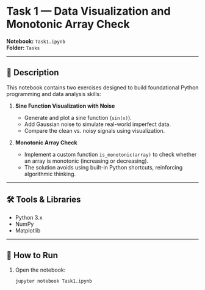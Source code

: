 # Task 1 — Data Visualization and Monotonic Array Check  

**Notebook:** `Task1.ipynb`  
**Folder:** `Tasks`  

---

## 📌 Description  
This notebook contains two exercises designed to build foundational Python programming and data analysis skills:  

1. **Sine Function Visualization with Noise**  
   - Generate and plot a sine function (`sin(x)`).  
   - Add Gaussian noise to simulate real-world imperfect data.  
   - Compare the clean vs. noisy signals using visualization.  

2. **Monotonic Array Check**  
   - Implement a custom function `is_monotonic(array)` to check whether an array is monotonic (increasing or decreasing).  
   - The solution avoids using built-in Python shortcuts, reinforcing algorithmic thinking.  

---

## 🛠️ Tools & Libraries  
- Python 3.x  
- NumPy  
- Matplotlib  

---

## 🚀 How to Run  
1. Open the notebook:  
   ```bash
   jupyter notebook Task1.ipynb
